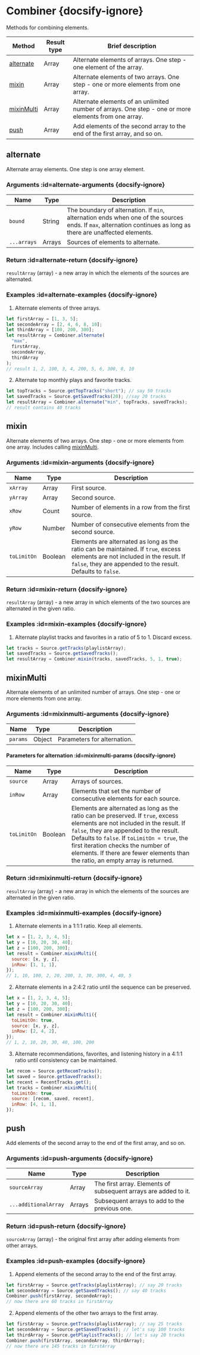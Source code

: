 # Combiner {docsify-ignore}

Methods for combining elements.

| Method                                          | Result type | Brief description                                                                                    |
| ----------------------------------------------- | ----------- | ---------------------------------------------------------------------------------------------------- |
| [alternate](/reference/combiner?id=alternate)   | Array       | Alternate elements of arrays. One step - one element of the array.                                   |
| [mixin](/reference/combiner?id=mixin)           | Array       | Alternate elements of two arrays. One step - one or more elements from one array.                    |
| [mixinMulti](/reference/combiner?id=mixinmulti) | Array       | Alternate elements of an unlimited number of arrays. One step - one or more elements from one array. |
| [push](/reference/combiner?id=push)             | Array       | Add elements of the second array to the end of the first array, and so on.                           |

## alternate

Alternate array elements. One step is one array element.

### Arguments :id=alternate-arguments {docsify-ignore}

| Name        | Type   | Description                                                                                                                                                     |
| ----------- | ------ | --------------------------------------------------------------------------------------------------------------------------------------------------------------- |
| `bound`     | String | The boundary of alternation. If `min`, alternation ends when one of the sources ends. If `max`, alternation continues as long as there are unaffected elements. |
| `...arrays` | Arrays | Sources of elements to alternate.                                                                                                                               |

### Return :id=alternate-return {docsify-ignore}

`resultArray` (array) - a new array in which the elements of the sources are alternated.

### Examples :id=alternate-examples {docsify-ignore}

1. Alternate elements of three arrays.

```js
let firstArray = [1, 3, 5];
let secondeArray = [2, 4, 6, 8, 10];
let thirdArray = [100, 200, 300];
let resultArray = Combiner.alternate(
  "max",
  firstArray,
  secondeArray,
  thirdArray
);
// result 1, 2, 100, 3, 4, 200, 5, 6, 300, 8, 10
```

2. Alternate top monthly plays and favorite tracks.

```js
let topTracks = Source.getTopTracks("short"); // say 50 tracks
let savedTracks = Source.getSavedTracks(20); //say 20 tracks
let resultArray = Combiner.alternate("min", topTracks, savedTracks);
// result contains 40 tracks
```

## mixin

Alternate elements of two arrays. One step - one or more elements from one array. Includes calling [mixinMulti](/reference/combiner?id=mixinmulti).

### Arguments :id=mixin-arguments {docsify-ignore}

| Name        | Type    | Description                                                                                                                                                                                  |
| ----------- | ------- | -------------------------------------------------------------------------------------------------------------------------------------------------------------------------------------------- |
| `xArray`    | Array   | First source.                                                                                                                                                                                |
| `yArray`    | Array   | Second source.                                                                                                                                                                               |
| `xRow`      | Count   | Number of elements in a row from the first source.                                                                                                                                           |
| `yRow`      | Number  | Number of consecutive elements from the second source.                                                                                                                                       |
| `toLimitOn` | Boolean | Elements are alternated as long as the ratio can be maintained. If `true`, excess elements are not included in the result. If `false`, they are appended to the result. Defaults to `false`. |

### Return :id=mixin-return {docsify-ignore}

`resultArray` (array) - a new array in which elements of the two sources are alternated in the given ratio.

### Examples :id=mixin-examples {docsify-ignore}

1. Alternate playlist tracks and favorites in a ratio of 5 to 1. Discard excess.

```js
let tracks = Source.getTracks(playlistArray);
let savedTracks = Source.getSavedTracks();
let resultArray = Combiner.mixin(tracks, savedTracks, 5, 1, true);
```

## mixinMulti

Alternate elements of an unlimited number of arrays. One step - one or more elements from one array.

### Arguments :id=mixinmulti-arguments {docsify-ignore}

| Name     | Type   | Description                 |
| -------- | ------ | --------------------------- |
| `params` | Object | Parameters for alternation. |

#### Parameters for alternation :id=mixinmulti-params {docsify-ignore}

| Name        | Type    | Description                                                                                                                                                                                                                                                                                                                                   |
| ----------- | ------- | --------------------------------------------------------------------------------------------------------------------------------------------------------------------------------------------------------------------------------------------------------------------------------------------------------------------------------------------- |
| `source`    | Array   | Arrays of sources.                                                                                                                                                                                                                                                                                                                            |
| `inRow`     | Array   | Elements that set the number of consecutive elements for each source.                                                                                                                                                                                                                                                                         |
| `toLimitOn` | Boolean | Elements are alternated as long as the ratio can be preserved. If `true`, excess elements are not included in the result. If `false`, they are appended to the result. Defaults to `false`. If `toLimitOn = true`, the first iteration checks the number of elements. If there are fewer elements than the ratio, an empty array is returned. |

### Return :id=mixinmulti-return {docsify-ignore}

`resultArray` (array) - a new array in which the elements of the sources are alternated in the given ratio.

### Examples :id=mixinmulti-examples {docsify-ignore}

1. Alternate elements in a 1:1:1 ratio. Keep all elements.

```js
let x = [1, 2, 3, 4, 5];
let y = [10, 20, 30, 40];
let z = [100, 200, 300];
let result = Combiner.mixinMulti({
  source: [x, y, z],
  inRow: [1, 1, 1],
});
// 1, 10, 100, 2, 20, 200, 3, 30, 300, 4, 40, 5
```

2. Alternate elements in a 2:4:2 ratio until the sequence can be preserved.

```js
let x = [1, 2, 3, 4, 5];
let y = [10, 20, 30, 40];
let z = [100, 200, 300];
let result = Combiner.mixinMulti({
  toLimitOn: true,
  source: [x, y, z],
  inRow: [2, 4, 2],
});
// 1, 2, 10, 20, 30, 40, 100, 200
```

3. Alternate recommendations, favorites, and listening history in a 4:1:1 ratio until consistency can be maintained.

```js
let recom = Source.getRecomTracks();
let saved = Source.getSavedTracks();
let recent = RecentTracks.get();
let tracks = Combiner.mixinMulti({
  toLimitOn: true,
  source: [recom, saved, recent],
  inRow: [4, 1, 1],
});
```

## push

Add elements of the second array to the end of the first array, and so on.

### Arguments :id=push-arguments {docsify-ignore}

| Name                 | Type   | Description                                                     |
| -------------------- | ------ | --------------------------------------------------------------- |
| `sourceArray`        | Array  | The first array. Elements of subsequent arrays are added to it. |
| `...additionalArray` | Arrays | Subsequent arrays to add to the previous one.                   |

### Return :id=push-return {docsify-ignore}

`sourceArray` (array) - the original first array after adding elements from other arrays.

### Examples :id=push-examples {docsify-ignore}

1. Append elements of the second array to the end of the first array.

```js
let firstArray = Source.getTracks(playlistArray); // say 20 tracks
let secondeArray = Source.getSavedTracks(); // say 40 tracks
Combiner.push(firstArray, secondeArray);
// now there are 60 tracks in firstArray
```

2. Append elements of the other two arrays to the first array.

```js
let firstArray = Source.getTracks(playlistArray); // say 25 tracks
let secondeArray = Source.getSavedTracks(); // let's say 100 tracks
let thirdArray = Source.getPlaylistTracks(); // let's say 20 tracks
Combiner.push(firstArray, secondeArray, thirdArray);
// now there are 145 tracks in firstArray
```
